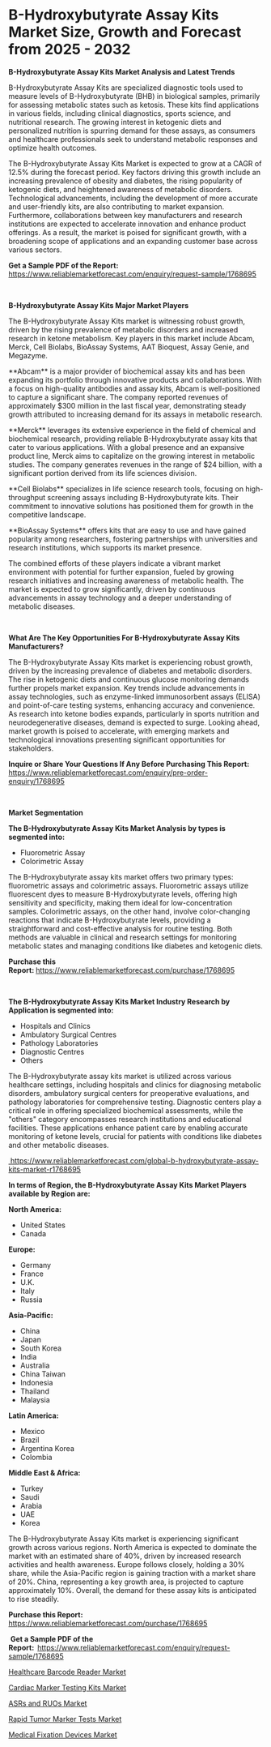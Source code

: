 <p><h1>B-Hydroxybutyrate Assay Kits Market Size, Growth and Forecast from 2025 - 2032</h1></p><p><strong>B-Hydroxybutyrate Assay Kits Market Analysis and Latest Trends</strong></p>
<p><p>B-Hydroxybutyrate Assay Kits are specialized diagnostic tools used to measure levels of B-Hydroxybutyrate (BHB) in biological samples, primarily for assessing metabolic states such as ketosis. These kits find applications in various fields, including clinical diagnostics, sports science, and nutritional research. The growing interest in ketogenic diets and personalized nutrition is spurring demand for these assays, as consumers and healthcare professionals seek to understand metabolic responses and optimize health outcomes.</p><p>The B-Hydroxybutyrate Assay Kits Market is expected to grow at a CAGR of 12.5% during the forecast period. Key factors driving this growth include an increasing prevalence of obesity and diabetes, the rising popularity of ketogenic diets, and heightened awareness of metabolic disorders. Technological advancements, including the development of more accurate and user-friendly kits, are also contributing to market expansion. Furthermore, collaborations between key manufacturers and research institutions are expected to accelerate innovation and enhance product offerings. As a result, the market is poised for significant growth, with a broadening scope of applications and an expanding customer base across various sectors.</p></p>
<p><strong>Get a Sample PDF of the Report:&nbsp;</strong> <a href="https://www.reliablemarketforecast.com/enquiry/request-sample/1768695?utm_campaign=1840&utm_medium=2&utm_source=Github&utm_content=ia&utm_term=05032025&utm_id=b-hydroxybutyrate-assay-kits">https://www.reliablemarketforecast.com/enquiry/request-sample/1768695</a></p>
<p>&nbsp;</p>
<p><strong>B-Hydroxybutyrate Assay Kits Major Market Players</strong></p>
<p><p>The B-Hydroxybutyrate Assay Kits market is witnessing robust growth, driven by the rising prevalence of metabolic disorders and increased research in ketone metabolism. Key players in this market include Abcam, Merck, Cell Biolabs, BioAssay Systems, AAT Bioquest, Assay Genie, and Megazyme.</p><p>**Abcam** is a major provider of biochemical assay kits and has been expanding its portfolio through innovative products and collaborations. With a focus on high-quality antibodies and assay kits, Abcam is well-positioned to capture a significant share. The company reported revenues of approximately $300 million in the last fiscal year, demonstrating steady growth attributed to increasing demand for its assays in metabolic research.</p><p>**Merck** leverages its extensive experience in the field of chemical and biochemical research, providing reliable B-Hydroxybutyrate assay kits that cater to various applications. With a global presence and an expansive product line, Merck aims to capitalize on the growing interest in metabolic studies. The company generates revenues in the range of $24 billion, with a significant portion derived from its life sciences division.</p><p>**Cell Biolabs** specializes in life science research tools, focusing on high-throughput screening assays including B-Hydroxybutyrate kits. Their commitment to innovative solutions has positioned them for growth in the competitive landscape.</p><p>**BioAssay Systems** offers kits that are easy to use and have gained popularity among researchers, fostering partnerships with universities and research institutions, which supports its market presence.</p><p>The combined efforts of these players indicate a vibrant market environment with potential for further expansion, fueled by growing research initiatives and increasing awareness of metabolic health. The market is expected to grow significantly, driven by continuous advancements in assay technology and a deeper understanding of metabolic diseases.</p></p>
<p>&nbsp;</p>
<p><strong>What Are The Key Opportunities For B-Hydroxybutyrate Assay Kits Manufacturers?</strong></p>
<p><p>The B-Hydroxybutyrate Assay Kits market is experiencing robust growth, driven by the increasing prevalence of diabetes and metabolic disorders. The rise in ketogenic diets and continuous glucose monitoring demands further propels market expansion. Key trends include advancements in assay technologies, such as enzyme-linked immunosorbent assays (ELISA) and point-of-care testing systems, enhancing accuracy and convenience. As research into ketone bodies expands, particularly in sports nutrition and neurodegenerative diseases, demand is expected to surge. Looking ahead, market growth is poised to accelerate, with emerging markets and technological innovations presenting significant opportunities for stakeholders.</p></p>
<p><strong>Inquire or Share Your Questions If Any Before Purchasing This Report:</strong> <a href="https://www.reliablemarketforecast.com/enquiry/pre-order-enquiry/1768695?utm_campaign=1840&utm_medium=2&utm_source=Github&utm_content=ia&utm_term=05032025&utm_id=b-hydroxybutyrate-assay-kits">https://www.reliablemarketforecast.com/enquiry/pre-order-enquiry/1768695</a></p>
<p>&nbsp;</p>
<p><strong>Market Segmentation</strong></p>
<p><strong>The B-Hydroxybutyrate Assay Kits Market Analysis by types is segmented into:</strong></p>
<p><ul><li>Fluorometric Assay</li><li>Colorimetric Assay</li></ul></p>
<p><p>The B-Hydroxybutyrate assay kits market offers two primary types: fluorometric assays and colorimetric assays. Fluorometric assays utilize fluorescent dyes to measure B-Hydroxybutyrate levels, offering high sensitivity and specificity, making them ideal for low-concentration samples. Colorimetric assays, on the other hand, involve color-changing reactions that indicate B-Hydroxybutyrate levels, providing a straightforward and cost-effective analysis for routine testing. Both methods are valuable in clinical and research settings for monitoring metabolic states and managing conditions like diabetes and ketogenic diets.</p></p>
<p><strong>Purchase this Report:&nbsp;</strong><a href="https://www.reliablemarketforecast.com/purchase/1768695?utm_campaign=1840&utm_medium=2&utm_source=Github&utm_content=ia&utm_term=05032025&utm_id=b-hydroxybutyrate-assay-kits">https://www.reliablemarketforecast.com/purchase/1768695</a></p>
<p>&nbsp;</p>
<p><strong>The B-Hydroxybutyrate Assay Kits Market Industry Research by Application is segmented into:</strong></p>
<p><ul><li>Hospitals and Clinics</li><li>Ambulatory Surgical Centres</li><li>Pathology Laboratories</li><li>Diagnostic Centres</li><li>Others</li></ul></p>
<p><p>The B-Hydroxybutyrate assay kits market is utilized across various healthcare settings, including hospitals and clinics for diagnosing metabolic disorders, ambulatory surgical centers for preoperative evaluations, and pathology laboratories for comprehensive testing. Diagnostic centers play a critical role in offering specialized biochemical assessments, while the "others" category encompasses research institutions and educational facilities. These applications enhance patient care by enabling accurate monitoring of ketone levels, crucial for patients with conditions like diabetes and other metabolic diseases.</p></p>
<p><a href="https://www.reliablemarketforecast.com/global-b-hydroxybutyrate-assay-kits-market-r1768695?utm_campaign=1840&utm_medium=2&utm_source=Github&utm_content=ia&utm_term=05032025&utm_id=b-hydroxybutyrate-assay-kits">&nbsp;https://www.reliablemarketforecast.com/global-b-hydroxybutyrate-assay-kits-market-r1768695</a></p>
<p><strong>In terms of Region, the B-Hydroxybutyrate Assay Kits Market Players available by Region are:</strong></p>
<p>
    <p> <strong> North America: </strong>
        <ul>
            <li>United States</li>
            <li>Canada</li>
        </ul>
        </p> 
    <p> <strong> Europe: </strong>
        <ul>
            <li>Germany</li>
            <li>France</li>
            <li>U.K.</li>
            <li>Italy</li>
            <li>Russia</li>
        </ul>
        </p> 
    <p> <strong> Asia-Pacific: </strong>
        <ul>
            <li>China</li>
            <li>Japan</li>
            <li>South Korea</li>
            <li>India</li>
            <li>Australia</li>
            <li>China Taiwan</li>
            <li>Indonesia</li>
            <li>Thailand</li>
            <li>Malaysia</li>
        </ul>
        </p> 
    <p> <strong> Latin America: </strong>
        <ul>
            <li>Mexico</li>
            <li>Brazil</li>
            <li>Argentina Korea</li>
            <li>Colombia</li>
        </ul>
        </p> 
    <p> <strong> Middle East & Africa: </strong>
        <ul>
            <li>Turkey</li>
            <li>Saudi</li>
            <li>Arabia</li>
            <li>UAE</li>
            <li>Korea</li>
        </ul>
    </p>
    </p>
<p><p>The B-Hydroxybutyrate Assay Kits market is experiencing significant growth across various regions. North America is expected to dominate the market with an estimated share of 40%, driven by increased research activities and health awareness. Europe follows closely, holding a 30% share, while the Asia-Pacific region is gaining traction with a market share of 20%. China, representing a key growth area, is projected to capture approximately 10%. Overall, the demand for these assay kits is anticipated to rise steadily.</p></p>
<p><strong>Purchase this Report: </strong><a href="https://www.reliablemarketforecast.com/purchase/1768695?utm_campaign=1840&utm_medium=2&utm_source=Github&utm_content=ia&utm_term=05032025&utm_id=b-hydroxybutyrate-assay-kits">https://www.reliablemarketforecast.com/purchase/1768695</a></p>
<p>&nbsp;<strong>Get a Sample PDF of the Report:&nbsp;&nbsp;</strong><a href="https://www.reliablemarketforecast.com/enquiry/request-sample/1768695?utm_campaign=1840&utm_medium=2&utm_source=Github&utm_content=ia&utm_term=05032025&utm_id=b-hydroxybutyrate-assay-kits">https://www.reliablemarketforecast.com/enquiry/request-sample/1768695</a></p>
<p><strong></strong></p>
<p><p><a href="https://github.com/vimar16th/Market-Research-Report-List-7/blob/main/healthcare-barcode-reader-market.md?utm_campaign=1840&utm_medium=2&utm_source=Github&utm_content=ia&utm_term=05032025&utm_id=b-hydroxybutyrate-assay-kits">Healthcare Barcode Reader Market</a></p><p><a href="https://github.com/gauldvikerm6/Market-Research-Report-List-1/blob/main/cardiac-marker-testing-kits-market.md?utm_campaign=1840&utm_medium=2&utm_source=Github&utm_content=ia&utm_term=05032025&utm_id=b-hydroxybutyrate-assay-kits">Cardiac Marker Testing Kits Market</a></p><p><a href="https://github.com/ardgenoud/Market-Research-Report-List-1/blob/main/asrs-and-ruos-market.md?utm_campaign=1840&utm_medium=2&utm_source=Github&utm_content=ia&utm_term=05032025&utm_id=b-hydroxybutyrate-assay-kits">ASRs and RUOs Market</a></p><p><a href="https://github.com/benasjuettk3/Market-Research-Report-List-1/blob/main/rapid-tumor-marker-tests-market.md?utm_campaign=1840&utm_medium=2&utm_source=Github&utm_content=ia&utm_term=05032025&utm_id=b-hydroxybutyrate-assay-kits">Rapid Tumor Marker Tests Market</a></p><p><a href="https://github.com/cingozascard/Market-Research-Report-List-1/blob/main/medical-fixation-devices-market.md?utm_campaign=1840&utm_medium=2&utm_source=Github&utm_content=ia&utm_term=05032025&utm_id=b-hydroxybutyrate-assay-kits">Medical Fixation Devices Market</a></p></p>